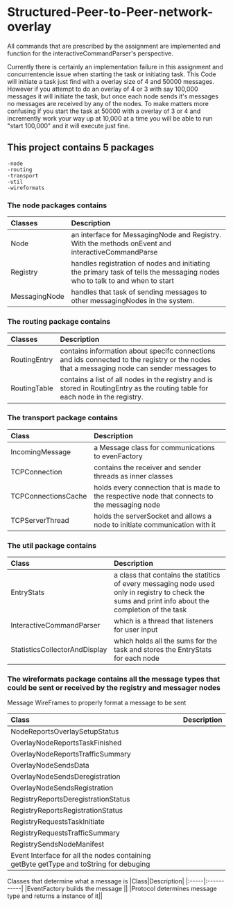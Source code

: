 # Structured-Peer-to-Peer-network-overlay
All commands that are prescribed by the assignment are implemented and function for the interactiveCommandParser's perspective.

Currently there is certainly an implementation failure in this assignment and concurrentencie issue when starting the task or initiating 
task. This Code will initiate a task just find with a overlay size of 4 and 50000 messages. However if you attempt to do an overlay of 4 or 3 with say 100,000
messages it will initiate the task, but once each node sends it's messages no messages are received by any of the nodes.
To make matters more confusing if you start the task at 50000 with a overlay of 3 or 4 and incremently work your way up at 10,000 at a time you will be able
to run "start 100,000" and it will execute just fine.

## This project contains 5 packages
	-node
	-routing
	-transport
	-util
	-wireformats
	
### The node packages contains
	
|Classes|Description|
|:-------|:-----------|
|Node|an interface for MessagingNode and Registry. With the methods onEvent and interactiveCommandParse|
|Registry| handles registration of nodes and initiating the primary task of tells the messaging nodes who to talk to and when to start  |
|MessagingNode|handles that task of sending messages to other messagingNodes in the system. |
	
### The routing package contains

|Classes|Description|
|:-------|:-----------|
|RoutingEntry| contains information about specifc connections and ids connected to the registry or the nodes that a messaging node can sender messages to|  
|RoutingTable| contains a list of all nodes in the registry and is stored in RoutingEntry as the routing table for each node in the registry.  |
	
### The transport package contains 

|Class|Description|
|:-------|:-----------| 
|IncomingMessage| a Message class for communications to evenFactory|  
|TCPConnection| contains the receiver and sender threads as inner classes|  
|TCPConnectionsCache| holds every connection that is made to the respective node that connects to the messaging node|  
|TCPServerThread| holds the serverSocket and allows a node to initiate communication with it|.  
	
### The util package contains

|Class|Description|
|:-------|:-----------| 
|EntryStats| a class that contains the statitics of every messaging node used only in registry to check the sums and print info about the completion of the task|  
|InteractiveCommandParser| which is a thread that listeners for user input  |
|StatisticsCollectorAndDisplay| which holds all the sums for the task and stores the EntryStats for each node|  

### The wireformats package contains all the message types that could be sent or received by the registry and messager nodes 

Message WireFrames to properly format a message to be sent 

|Class|Description|
|:-----|:-----------|  
|NodeReportsOverlaySetupStatus||  
|OverlayNodeReportsTaskFinished || 
|OverlayNodeReportsTrafficSummary||  
|OverlayNodeSendsData ||
|OverlayNodeSendsDeregistration||  
|OverlayNodeSendsRegistration || 
|RegistryReportsDeregistrationStatus||  
|RegistryReportsRegistrationStatus  ||
|RegistryRequestsTaskInitiate||  
|RegistryRequestsTrafficSummary||  
|RegistrySendsNodeManifest  ||
|Event Interface for all the nodes containing getByte getType and toString for debuging||    	 

Classes that determine what a message is 
|Class|Description|
|:-----|:-----------| 
|EventFactory builds the message || 
|Protocol determines message type and returns a instance of it||   
	
